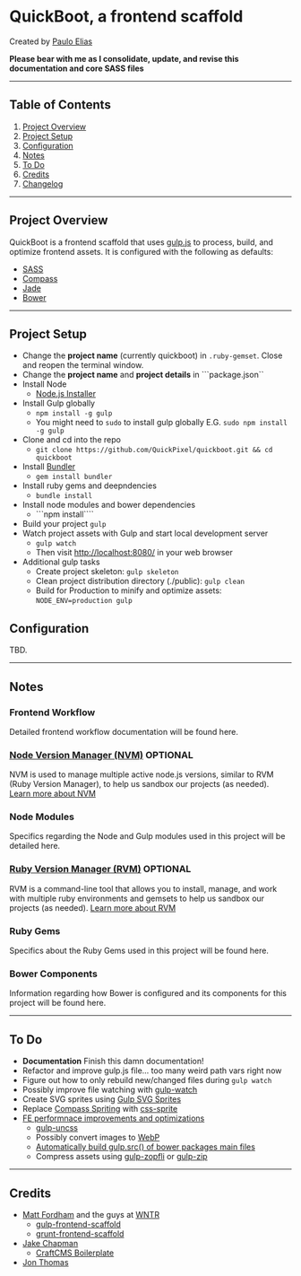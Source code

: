 # QuickBoot, a frontend scaffold

Created by [Paulo Elias](https://twitter.com/pauloelias)

**Please bear with me as I consolidate, update, and revise this documentation and core SASS files**

---

## Table of Contents

1. [Project Overview](#overview)
2. [Project Setup](#project-setup)
3. [Configuration](#configuration)
4. [Notes](#notes)
5. [To Do](#todo)
6. [Credits](#credits)
7. [Changelog](./changelog.md)

---

## <a name="overview"></a> Project Overview

QuickBoot is a frontend scaffold that uses [gulp.js](http://gulpjs.com/) to process, build, and optimize frontend assets. It is configured with the following as defaults:

* [SASS](http://sass-lang.com/)
* [Compass](http://compass-style.org/)
* [Jade](http://jade-lang.com/)
* [Bower](http://bower.io/)

---

## <a name="project-setup"></a> Project Setup

* Change the **project name** (currently quickboot) in ```.ruby-gemset```. Close and reopen the terminal window.
* Change the **project name** and **project details** in ```package.json``
* Install Node
    * [Node.js Installer](http://nodejs.org/)
* Install Gulp globally
    * ```npm install -g gulp```
    * You might need to ```sudo``` to install gulp globally E.G. ```sudo npm install -g gulp```
* Clone and cd into the repo
    * ```git clone https://github.com/QuickPixel/quickboot.git && cd quickboot```
* Install [Bundler](http://bundler.io/)
	*  ```gem install bundler```
* Install ruby gems and  deepndencies
    * ```bundle install```
* Install node modules and bower dependencies
    * ```npm install````
* Build your project ```gulp```
* Watch project assets with Gulp and start local development server
	* ```gulp watch```
	* Then visit [http://localhost:8080/](http://localhost:8080/) in your web browser
* Additional gulp tasks
  * Create project skeleton: ```gulp skeleton```
  * Clean project distribution directory (./public): ```gulp clean```
  * Build for Production to minify and optimize assets: ```NODE_ENV=production gulp```

## <a name="configuration"></a> Configuration

TBD.

---

## <a name="notes"></a> Notes

### Frontend Workflow

Detailed frontend workflow documentation will be found here.

### [Node Version Manager (NVM)](https://github.com/creationix/nvm) OPTIONAL

NVM is used to manage multiple active node.js versions, similar to RVM (Ruby Version Manager), to help us sandbox our projects (as needed). [Learn more about NVM](https://github.com/creationix/nvm)

### Node Modules

Specifics regarding the Node and Gulp modules used in this project will be detailed here.

### [Ruby Version Manager (RVM)](https://rvm.io/) OPTIONAL

RVM is a command-line tool that allows you to install, manage, and work with multiple ruby environments and gemsets to help us sandbox our projects (as needed). [Learn more about RVM](https://rvm.io/)

### Ruby Gems

Specifics about the Ruby Gems used in this project will be found here.

### Bower Components

Information regarding how Bower is configured and its components for this project will be found here.

---

## <a name="todo"></a> To Do

* **Documentation** Finish this damn documentation!
* Refactor and improve gulp.js file... too many weird path vars right now
* Figure out how to only rebuild new/changed files during ```gulp watch```
* Possibly improve file watching with [gulp-watch](https://github.com/floatdrop/gulp-watch)
* Create SVG sprites using [Gulp SVG Sprites](https://github.com/shakyShane/gulp-svg-sprites)
* Replace [Compass Spriting](http://compass-style.org/help/tutorials/spriting/) with [css-sprite](https://github.com/aslansky/css-sprite)
* [FE performnace improvements and optimizations](http://yeoman.io/blog/performance-optimization.html)
	* [gulp-uncss](https://github.com/ben-eb/gulp-uncss)
	* Possibly convert images to [WebP](https://github.com/sindresorhus/gulp-webp)
	 * [Automatically build gulp.src() of bower packages main files](https://github.com/ck86/gulp-bower-files)
	 * Compress assets using [gulp-zopfli](https://github.com/romeovs/gulp-zopfli) or [gulp-zip](https://github.com/sindresorhus/gulp-zip)

---

## <a name="credits"></a> Credits

* [Matt Fordham](http://www.matthewfordham.com/) and the guys at [WNTR](http://www.wintr.us/)
	* [gulp-frontend-scaffold](https://github.com/WINTR/gulp-frontend-scaffold/)
	* [grunt-frontend-scaffold](https://github.com/WINTR/grunt-frontend-scaffold)
* [Jake Chapman](http://imjakechapman.com/)
	* [CraftCMS Boilerplate](https://github.com/imjakechapman/CraftCMS-Boilerplate)
* [Jon Thomas](https://github.com/wjthomas9)